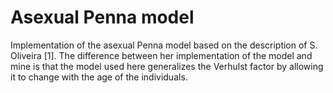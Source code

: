 # Asexual Penna model

Implementation of the asexual Penna model based on the
description of S. Oliveira [1]. The difference between her
implementation of the model and mine is that the model used
here generalizes the Verhulst factor by allowing it to change
with the age of the individuals.

